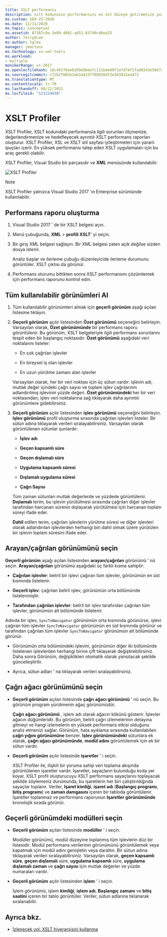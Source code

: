 ```yaml
---
title: XSLT performansı
description: xslt kodunuzun performansını en üst düzeye getirmenize yardımcı olmak üzere ayrıntılı xslt performans raporları oluşturan Visual Studio xslt Profiler hakkında bilgi edinin.
ms.custom: SEO-VS-2020
ms.date: 11/11/2020
ms.topic: conceptual
ms.assetid: 87387c9a-2e89-4801-ad51-83740cd6ea25
author: TerryGLee
ms.author: tglee
manager: jmartens
ms.technology: vs-xml-tools
ms.workload:
- multiple
monikerRange: vs-2017
ms.openlocfilehash: 18c491f6ee0269e9bee7c111b4e09f1afd74f1fad8343e5667a3299e4b2a511f
ms.sourcegitcommit: c72b2f603e1eb3a4157f00926df2e263831ea472
ms.translationtype: MT
ms.contentlocale: tr-TR
ms.lasthandoff: 08/12/2021
ms.locfileid: "121224938"
---
```

# <a name="the-xslt-profiler"></a>XSLT Profiler

XSLT Profiler, XSLT kodundaki performansla ilgili sorunları ölçmenize, değerlendirmenize ve hedefleyecek ayrıntılı XSLT performans raporları oluşturur. XSLT Profiler, XSL ve XSLT stil sayfası iyileştirmeleri için yararlı ipuçları içerir. En yüksek performansı talep eden XSLT uygulamaları için bu araç gerekli olabilir.

XSLT Profiler, Visual Studio bir parçasıdır ve **XML** menüsünde kullanılabilir.

![XSLT Profiler](../xml-tools/media/profile-xslt-menu.png "Visual Studio 2017 ' deki XML menü öğelerinin ekran görüntüsü")

> [!NOTE]
> XSLT Profiler yalnızca Visual Studio 2017 'ın Enterprise sürümünde kullanılabilir.

## <a name="create-a-performance-report"></a>Performans raporu oluşturma

1. Visual Studio 2017 ' de bir XSLT belgesi açın.

2. Menü çubuğunda, **XML**  >  **profili XSLT**' yi seçin.

3. Bir giriş XML belgesi sağlayın. Bir XML belgesi zaten açık değilse sizden dosya istenir.

   Analiz başlar ve ilerleme çubuğu düzenleyicide ilerleme durumunu görüntüler. XSLT çıktısı da görünür.

4. Performans oturumu bittikten sonra XSLT performansını çözümlemek için performans raporunu kontrol edin.

## <a name="get-all-available-views"></a>Tüm kullanılabilir görünümleri Al

1. Tüm kullanılabilir görünümleri almak için **geçerli görünüm** aşağı açılan listesine tıklayın.

2. **Geçerli görünüm** açılır listesinden **Özet görünümü** seçeneğini belirleyin. Varsayılan olarak, **Özet görünümünde** bir performans raporu görüntülenir. Bu görünüm, XSLT belgeleriyle ilgili performans sorunlarını tespit eden bir başlangıç noktasıdır. **Özet görünümü** aşağıdaki veri noktalarını listeler:

   - En çok çağrılan işlevler

   - En bireysel iş olan işlevler

   - En uzun yürütme zamanı alan işlevler

   Varsayılan olarak, her bir veri noktası için üç sütun vardır: işlevin adı, mutlak değer içindeki çağrı sayısı ve toplam işlev çağrılarının adlandırılmış işlevinin yüzde değeri. **Özet görünümündeki** her bir veri noktasından, işlev veri noktalarına sağ tıklayarak daha ayrıntılı görünümlere gidebilirsiniz.

3. **Geçerli görünüm** açılır listesinden **işlev görünümü** seçeneğini belirleyin. **Işlev görünümü** profil oluşturma sırasında çağrılan işlevleri listeler. Bir sütun adına tıklayarak verileri sıralayabilirsiniz. Varsayılan olarak görüntülenen sütunlar şunlardır:

    - **İşlev adı**

    - **Geçen kapsamlı süre**

    - **Geçen dışlamalı süre**

    - **Uygulama kapsamlı süresi**

    - **Dışlamalı uygulama süresi**

    - **Çağrı Sayısı**

   Tüm zaman sütunları mutlak değerlerde ve yüzdede görüntülenir. **Dışlamalı** terim, bu işlevin yürütülmesi sırasında çağrılan diğer işlevler tarafından harcanan sürenin dışlayarak yürütülmesi için harcanan toplam süreyi ifade eder.

   **Dahil** edilen terim, çağrılan işlevlerin yürütme süresi ve diğer işlevleri olarak adlandırılan işlevlerden herhangi biri dahil olmak üzere yürütülen bir işlevin toplam süresini ifade eder.

## <a name="select-callercallee-view"></a>Arayan/çağrılan görünümünü seçin

**Geçerli görünüm** aşağı açılan listesinden **arayan/çağrılan** görünümü ' nü seçin. **Arayan/çağrılan** görünümü aşağıdaki üç farklı kısma sahiptir:

- **Çağrılan işlevler**: belirli bir işlevi çağıran tüm işlevler, görünümün en üst kısmında listelenir.

- **Geçerli işlev**: çağrılan belirli işlev, görünümün orta bölümünde listelenmiştir.

- **Tarafından çağrılan işlevler**: belirli bir işlev tarafından çağrılan tüm işlevler, görünümün alt bölümünde listelenir.

Adında bir işlev, `SyncToNavigator` görünümün orta kısmında görünürse, işlevi çağıran tüm işlevler `SyncToNavigator` görünümün en üst kısmında görünür ve tarafından çağrılan tüm işlevler `SyncToNavigator` görünümün alt bölümünde görünür.

- Görünümün orta bölümündeki işlevini, görünümün diğer iki bölümünde listelenen işlevlerden herhangi birine çift tıklayarak değiştirebilirsiniz. Daha sonra Görünüm, değişiklikleri otomatik olarak yansıtacak şekilde güncelleştirilir.

- Ayrıca, sütun adları ' na tıklayarak verileri sıralayabilirsiniz.

## <a name="select-call-tree-view"></a>Çağrı ağacı görünümünü seçin

- **Geçerli görünüm** açılan listesinde **çağrı ağacı görünümü** ' nü seçin. Bu görünüm program yürütmenin ağaç görünümüdür.

   **Çağrı ağacı görünümü** , işlem adı olarak ağacın kökünü gösterir. İşlevler ağacın düğümleridir. Bu görünüm, belirli çağrı izlemelerinin detayına gitmeyi ve hangi izlemelerin en yüksek performans etkisi olduğunu analiz etmenizi sağlar. Görünüm, hata ayıklama sırasında kullanılabilen **çağrı yığını görünümüne** benzer. **Işlev görünümündeki** sütunlara ek olarak, **çağrı ağacı görünümünde**, **modül adını** görüntülemek için ek bir sütun vardır.

- **Geçerli görünüm** açılır listesinde **işaretler** ' i seçin.

   XSLT Profiler ile, ilişkili bir yoruma sahip veri toplama akışında görüntülenen işaretler vardır. İşaretler, sayaçların bulunduğu koda yer koyar. XSLT profil oluşturucuyu XSLT performans sayaçlarını toplayacak şekilde söylemeniz durumunda, bu işaretlerin her biri çalıştırıldığında sayaçlar toplanır. Veriler, **Işaret kimliği**, **işaret adı** (**Başlangıç programı**, **bitiş programı**) ve **zaman damgasını** içeren bir tabloda görüntülenir. İşaretler toplanmaz ve performans raporunun **Işaretler görünümünde** kronolojik sırada görünür.

## <a name="select-modules-in-the-current-view"></a>Geçerli görünümdeki modülleri seçin

- **Geçerli görünüm** açılan listesinde **modüller** ' i seçin.

   Modüller görünümü, modül düzeyine toplanmış tüm işlevlerin düz bir listesidir. Modül performans verilerinin görünümünü görüntülemek veya kapatmak için modül adını genişletin veya daraltın. Bir sütun adına tıklayarak verileri sıralayabilirsiniz. Varsayılan olarak, **geçen kapsamlı süre**, **geçen dışlamalı** süre, **uygulama kapsamlı** süre, **uygulama dışlamalı zaman** ve **çağrı sayısı** için mutlak değerler ve yüzde numaraları vardır.

- **Geçerli görünüm** açılır listesinden **işlem** ' i seçin.

   İşlem görünümü, işlem **kimliği**, **işlem adı**, **Başlangıç zamanı** ve **bitiş saatini** içeren bir tablo görüntüler. Veriler, sütun adlarına tıklanarak sıralanabilir.

## <a name="see-also"></a>Ayrıca bkz.

- [İzlenecek yol: XSLT hiyerarşisini kullanma](../xml-tools/walkthrough-using-xslt-hierarchy.md)
